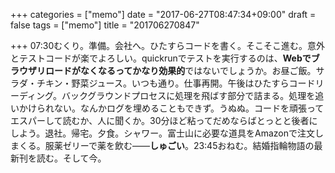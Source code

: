 +++
categories = ["memo"]
date = "2017-06-27T08:47:34+09:00"
draft = false
tags = ["memo"]
title = "201706270847"

+++
07:30むくり。準備。会社へ。ひたすらコードを書く。そこそこ進む。意外とテストコードが楽でよろしい。quickrunでテストを実行するのは、**Webでブラウザリロードがなくなるってかなり効果的**ではないでしょうか。お昼ご飯。サラダ・チキン・野菜ジュース。いつも通り。仕事再開。午後はひたすらコードリーディング。バックグラウンドプロセスに処理を飛ばす部分で詰まる。処理を追いかけられない。なんかログを埋めることもできず。うぬぬ。コードを頑張ってエスパーして読むか、人に聞くか。30分ほど粘ってだめならばとっとと後者にしよう。退社。帰宅。夕食。シャワー。富士山に必要な道具をAmazonで注文しまくる。服薬ゼリーで薬を飲む——**しゅごい**。23:45おねむ。結婚指輪物語の最新刊を読む。そして今。
